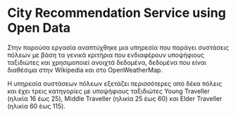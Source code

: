 # City Recommendation Service using Open Data

Στην παρούσα εργασία αναπτύχθηκε μια υπηρεσία που παράγει συστάσεις πόλεων με βάση τα γενικά κριτήρια που ενδιαφέρουν υποψήφιους ταξιδιώτες και χρησιμοποιεί ανοιχτά δεδομένα, δεδομένα που είναι διαθέσιμα στην Wikipedia και στο OpenWeatherMap.

Η υπηρεσία συστάσεων πόλεων εξετάζει περισσότερες από δέκα πόλεις και έχει τρεις κατηγορίες με υποψήφιους ταξιδιώτες Young Traveller (ηλικία 16 έως 25),  Middle Traveller (ηλικία 25 έως 60) και Elder Traveller (ηλικία 60 έως 115).
